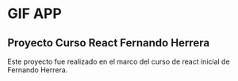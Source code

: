 # GIF APP
## Proyecto Curso React Fernando Herrera

<p>Este proyecto fue realizado en el marco del curso de react inicial de Fernando Herrera.</p>